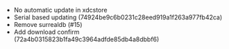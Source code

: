 - No automatic update in xdcstore
- Serial based updating (74924be9c6b0231c28eed919a1f263a977fb42ca)
- Remove surrealdb (#15)
- Add download confirm (72a4b0315823b1fa49c3964adfde85db4a8dbbf6)
